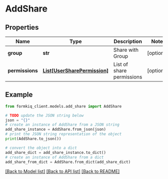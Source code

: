# AddShare


## Properties

Name | Type | Description | Notes
------------ | ------------- | ------------- | -------------
**group** | **str** | Share with Group | [optional] 
**permissions** | [**List[UserSharePermission]**](UserSharePermission.md) | List of share permissions | [optional] 

## Example

```python
from formkiq_client.models.add_share import AddShare

# TODO update the JSON string below
json = "{}"
# create an instance of AddShare from a JSON string
add_share_instance = AddShare.from_json(json)
# print the JSON string representation of the object
print(AddShare.to_json())

# convert the object into a dict
add_share_dict = add_share_instance.to_dict()
# create an instance of AddShare from a dict
add_share_from_dict = AddShare.from_dict(add_share_dict)
```
[[Back to Model list]](../README.md#documentation-for-models) [[Back to API list]](../README.md#documentation-for-api-endpoints) [[Back to README]](../README.md)


